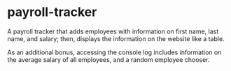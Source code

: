 # payroll-tracker

A payroll tracker that adds employees with information on first name, last name, and salary; then, displays the information on the website like a table.

As an additional bonus, accessing the console log includes information on the average salary of all employees, and a random employee chooser.

